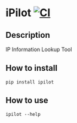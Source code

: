# iPilot [![CI](https://github.com/luketainton/pypilot/actions/workflows/ci-branch-main.yml/badge.svg)](https://github.com/luketainton/pypilot/actions/workflows/ci-branch-main.yml)

## Description
IP Information Lookup Tool

## How to install
`pip install ipilot`

## How to use
`ipilot --help`
